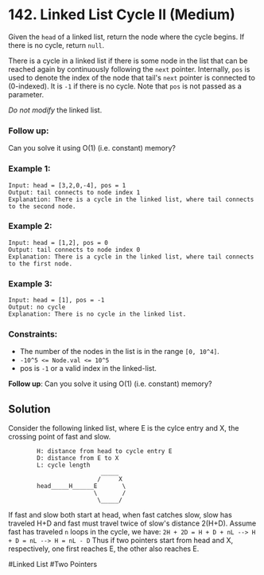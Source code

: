 # 142. Linked List Cycle II (Medium)

Given the `head` of a linked list, return the node where the cycle begins. If there is no cycle, return `null`.

There is a cycle in a linked list if there is some node in the list that can be reached again by continuously following the `next` pointer. Internally, `pos` is used to denote the index of the node that tail's `next` pointer is connected to (0-indexed). It is `-1` if there is no cycle. Note that `pos` is not passed as a parameter.

_Do not modify_ the linked list.

### Follow up:

Can you solve it using O(1) (i.e. constant) memory?

### Example 1:

```
Input: head = [3,2,0,-4], pos = 1
Output: tail connects to node index 1
Explanation: There is a cycle in the linked list, where tail connects to the second node.
```

### Example 2:

```
Input: head = [1,2], pos = 0
Output: tail connects to node index 0
Explanation: There is a cycle in the linked list, where tail connects to the first node.
```

### Example 3:

```
Input: head = [1], pos = -1
Output: no cycle
Explanation: There is no cycle in the linked list.
```

### Constraints:

- The number of the nodes in the list is in the range `[0, 10^4]`.
- `-10^5 <= Node.val <= 10^5`
- pos is `-1` or a valid index in the linked-list.

**Follow up**: Can you solve it using O(1) (i.e. constant) memory?

## Solution

Consider the following linked list, where E is the cylce entry and X, the crossing point of fast and slow.

```
        H: distance from head to cycle entry E
        D: distance from E to X
        L: cycle length
                          _____
                         /     X
        head_____H______E       \
                        \       /
                         \_____/
```

If fast and slow both start at head, when fast catches slow, slow has traveled H+D and fast must travel twice of slow's distance 2(H+D).
Assume fast has traveled `n` loops in the cycle, we have:
`2H + 2D = H + D + nL --> H + D = nL --> H = nL - D`
Thus if two pointers start from head and X, respectively, one first reaches E, the other also reaches E.

#Linked List #Two Pointers
